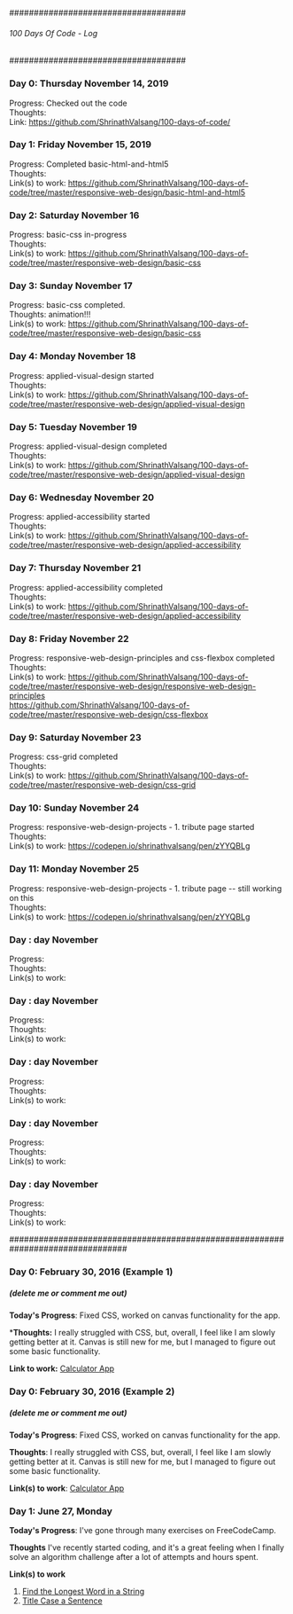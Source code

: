 ####################################
###### 100 Days Of Code - Log ######
####################################

### Day 0: Thursday November 14, 2019
Progress: Checked out the code  
Thoughts:  
Link: https://github.com/ShrinathValsang/100-days-of-code/  

### Day 1: Friday November 15, 2019
Progress: Completed basic-html-and-html5  
Thoughts:   
Link(s) to work: https://github.com/ShrinathValsang/100-days-of-code/tree/master/responsive-web-design/basic-html-and-html5  

### Day 2: Saturday November 16
Progress: basic-css in-progress  
Thoughts:   
Link(s) to work: https://github.com/ShrinathValsang/100-days-of-code/tree/master/responsive-web-design/basic-css  

### Day 3: Sunday November 17
Progress: basic-css completed.  
Thoughts: animation!!!  
Link(s) to work: https://github.com/ShrinathValsang/100-days-of-code/tree/master/responsive-web-design/basic-css  

### Day 4: Monday November 18
Progress: applied-visual-design started  
Thoughts:   
Link(s) to work: https://github.com/ShrinathValsang/100-days-of-code/tree/master/responsive-web-design/applied-visual-design  

### Day 5: Tuesday November 19
Progress: applied-visual-design completed  
Thoughts:   
Link(s) to work: https://github.com/ShrinathValsang/100-days-of-code/tree/master/responsive-web-design/applied-visual-design  

### Day 6: Wednesday November 20
Progress: applied-accessibility started  
Thoughts:   
Link(s) to work: https://github.com/ShrinathValsang/100-days-of-code/tree/master/responsive-web-design/applied-accessibility  

### Day 7: Thursday November 21
Progress: applied-accessibility completed  
Thoughts:   
Link(s) to work: https://github.com/ShrinathValsang/100-days-of-code/tree/master/responsive-web-design/applied-accessibility  

### Day 8: Friday November 22
Progress: responsive-web-design-principles and css-flexbox completed  
Thoughts:   
Link(s) to work: 	https://github.com/ShrinathValsang/100-days-of-code/tree/master/responsive-web-design/responsive-web-design-principles  
		https://github.com/ShrinathValsang/100-days-of-code/tree/master/responsive-web-design/css-flexbox  

### Day 9: Saturday November 23
Progress: css-grid completed  
Thoughts:   
Link(s) to work: https://github.com/ShrinathValsang/100-days-of-code/tree/master/responsive-web-design/css-grid  

### Day 10: Sunday November 24
Progress: responsive-web-design-projects - 1. tribute page started  
Thoughts:   
Link(s) to work: https://codepen.io/shrinathvalsang/pen/zYYQBLg  

### Day 11: Monday November 25
Progress: responsive-web-design-projects - 1. tribute page -- still working on this   
Thoughts:   
Link(s) to work: https://codepen.io/shrinathvalsang/pen/zYYQBLg    

### Day : day November
Progress:   
Thoughts:   
Link(s) to work:   

### Day : day November
Progress:   
Thoughts:   
Link(s) to work:   

### Day : day November
Progress:   
Thoughts:   
Link(s) to work:   

### Day : day November
Progress:   
Thoughts:   
Link(s) to work:   

### Day : day November
Progress:   
Thoughts:   
Link(s) to work:   

################################################################################



### Day 0: February 30, 2016 (Example 1)
##### (delete me or comment me out)

**Today's Progress**: Fixed CSS, worked on canvas functionality for the app.

***Thoughts:** I really struggled with CSS, but, overall, I feel like I am slowly getting better at it. Canvas is still new for me, but I managed to figure out some basic functionality.

**Link to work:** [Calculator App](http://www.example.com)

### Day 0: February 30, 2016 (Example 2)
##### (delete me or comment me out)

**Today's Progress**: Fixed CSS, worked on canvas functionality for the app.

**Thoughts**: I really struggled with CSS, but, overall, I feel like I am slowly getting better at it. Canvas is still new for me, but I managed to figure out some basic functionality.

**Link(s) to work**: [Calculator App](http://www.example.com)


### Day 1: June 27, Monday

**Today's Progress**: I've gone through many exercises on FreeCodeCamp.

**Thoughts** I've recently started coding, and it's a great feeling when I finally solve an algorithm challenge after a lot of attempts and hours spent.

**Link(s) to work**
1. [Find the Longest Word in a String](https://www.freecodecamp.com/challenges/find-the-longest-word-in-a-string)
2. [Title Case a Sentence](https://www.freecodecamp.com/challenges/title-case-a-sentence)
